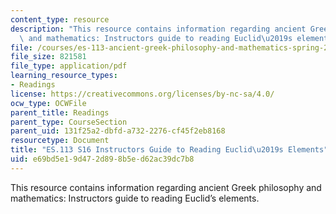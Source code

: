 ```yaml
---
content_type: resource
description: "This resource contains information regarding ancient Greek philosophy\
  \ and mathematics: Instructors guide to reading Euclid\u2019s elements."
file: /courses/es-113-ancient-greek-philosophy-and-mathematics-spring-2016/e69bd5e19d472d898b5ed62ac39dc7b8_MITES_113S16_InstructGuide.pdf
file_size: 821581
file_type: application/pdf
learning_resource_types:
- Readings
license: https://creativecommons.org/licenses/by-nc-sa/4.0/
ocw_type: OCWFile
parent_title: Readings
parent_type: CourseSection
parent_uid: 131f25a2-dbfd-a732-2276-cf45f2eb8168
resourcetype: Document
title: "ES.113 S16 Instructors Guide to Reading Euclid\u2019s Elements"
uid: e69bd5e1-9d47-2d89-8b5e-d62ac39dc7b8
---
```

This resource contains information regarding ancient Greek philosophy and mathematics: Instructors guide to reading Euclid’s elements.